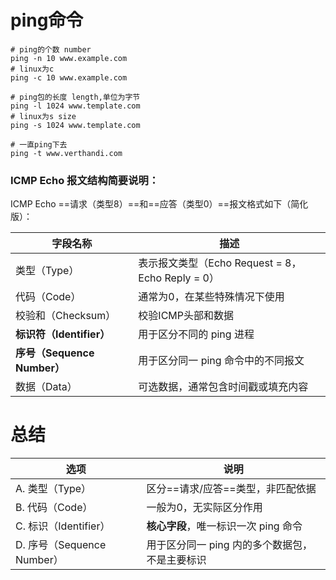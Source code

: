 # ping命令
```shell
# ping的个数 number
ping -n 10 www.example.com
# linux为c
ping -c 10 www.example.com

# ping包的长度 length,单位为字节
ping -l 1024 www.template.com
# linux为s size
ping -s 1024 www.template.com

# 一直ping下去
ping -t www.verthandi.com
```
### ICMP Echo 报文结构简要说明：

ICMP Echo ==请求（类型8）==和==应答（类型0）==报文格式如下（简化版）：

| 字段名称                    | 描述                                      |
| ----------------------- | --------------------------------------- |
| 类型（Type）                | 表示报文类型（Echo Request = 8，Echo Reply = 0） |
| 代码（Code）                | 通常为0，在某些特殊情况下使用                         |
| 校验和（Checksum）           | 校验ICMP头部和数据                             |
| **标识符（Identifier）**     | 用于区分不同的 ping 进程                         |
| **序号（Sequence Number）** | 用于区分同一 ping 命令中的不同报文                    |
| 数据（Data）                | 可选数据，通常包含时间戳或填充内容                       |
# 总结

| 选项                     | 说明                         |
| ---------------------- | -------------------------- |
| A. 类型（Type）            | 区分==请求/应答==类型，非匹配依据        |
| B. 代码（Code）            | 一般为0，无实际区分作用               |
| C. 标识（Identifier）      | **核心字段**，唯一标识一次 ping 命令    |
| D. 序号（Sequence Number） | 用于区分同一 ping 内的多个数据包，不是主要标识 |
